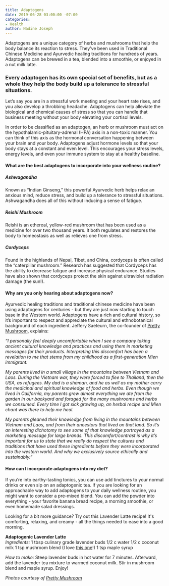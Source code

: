 ```yaml
---
title: Adaptogens
date: 2019-06-28 03:00:00 -07:00
categories:
- Health
author: Nadine Joseph
---
```


Adaptogens are a unique category of herbs and mushrooms that help the body balance its reaction to stress. They’ve been used in Traditional Chinese Medicine and Ayurvedic healing traditions for hundreds of years. Adaptogens can be brewed in a tea, blended into a smoothie, or enjoyed in a nut milk latte.  

### Every adaptogen has its own special set of benefits, but as a whole they help the body build up a tolerance to stressful situations. 

Let’s say you are in a stressful work meeting and your heart rate rises, and you also develop a throbbing headache. Adaptogens can help alleviate the biological and chemical causes of stress so that you can handle that business meeting without your body elevating your cortisol levels. 

In order to be classified as an adaptogen, an herb or mushroom must act on the hypothalamic-pituitary-adrenal (HPA) axis in a non-toxic manner. You can think of this axis as the hormonal conversation happening between your brain and your body. Adaptogens adjust hormone levels so that your body stays at a constant and even level. This encourages your stress levels, energy levels, and even your immune system to stay at a healthy baseline. 

#### What are the best adaptogens to incorporate into your wellness routine? 

##### Ashwagandha

Known as “Indian Ginseng,” this powerful Ayurvedic herb helps relax an anxious mind, reduce stress, and build up a tolerance to stressful situations. Ashwagandha does all of this without inducing a sense of fatigue.

##### Reishi Mushroom

Reishi is an ethereal, yellow-red mushroom that has been used as a medicine for over two thousand years. It both regulates and restores the body to homeostasis as well as relieves one from stress.

##### Cordyceps 

Found in the highlands of Nepal, Tibet, and China, cordyceps is often called the “caterpillar mushroom.” Research has suggested that Cordyceps has the  ability to decrease fatigue and increase physical endurance. Studies have also shown that cordyceps protect the skin against ultraviolet radiation damage (the sun!).

#### Why are you only hearing about adaptogens now? 

Ayurvedic healing traditions and traditional chinese medicine have been using adaptogens for centuries - but they are just now starting to touch base in the Western world. Adaptogens have a rich and cultural history, so it’s important to respect and appreciate the cultural and ethnobotanical background of each ingredient. Jeffery Saeteurn, the co-founder of [Pretty Mushroom](https://prettymushroom.com/), explains: 

_“I personally feel deeply uncomfortable when I see a company taking ancient cultural knowledge and practices and using them in marketing messages for their products. Interpreting this discomfort has been a revelation to me that stems from my childhood as a first-generation Mien immigrant._

_My parents lived in a small village in the mountains between Vietnam and Laos. During the Vietnam war, they were forced to flee to Thailand, then the USA, as refugees. My dad is a shaman, and he as well as my mother carry the medicinal and spiritual knowledge of food and herbs. Even though we lived in California, my parents grew almost everything we ate from the garden in our backyard and foraged for the many mushrooms and herbs we consumed. Every time I got sick growing up, an herbal recipe and Mien chant was there to help me heal._

_My parents gleaned their knowledge from living in the mountains between Vietnam and Laos, and from their ancestors that lived on that land. So it’s an interesting dichotomy to see some of that knowledge portrayed as a marketing message for large brands. This discomfort/contrast is why it’s important for us to state that we really do respect the cultures and traditions that have used these ingredients before they were incorporated into the western world. And why we exclusively source ethically and sustainably.”_

#### How can I incorporate adaptogens into my diet? 

If you’re into earthy-tasting tonics, you can use add tinctures to your normal drinks or even sip on an adaptogenic tea. If you are looking for an approachable way to add adaptogens to your daily wellness routine, you might want to consider a pre-mixed blend. You can add the powder into everything - your favorite banana bread recipe, a morning smoothie, or even homemade salad dressings. 

Looking for a bit more guidance? Try out this Lavender Latte recipe! It's comforting, relaxing, and creamy - all the things needed to ease into a good morning.

**Adaptogenic Lavender Latte**  
_Ingredients:_ 
1 tbsp culinary grade lavender buds
1/2 c water
1/2 c coconut milk
1 tsp mushroom blend (I love [this one](https://prettymushroom.com/products/genius-mushroom-blend)!)
1 tsp maple syrup

_How to make:_ Steep lavender buds in hot water for 7 minutes. Afterward, add the lavender tea mixture to warmed coconut milk. Stir in mushroom blend and maple syrup. Enjoy!

_Photos courtesy of [Pretty Mushroom](https://prettymushroom.com/)_
